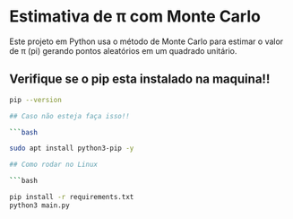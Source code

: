 # Estimativa de π com Monte Carlo

Este projeto em Python usa o método de Monte Carlo para estimar o valor de π (pi) gerando pontos aleatórios em um quadrado unitário.

## Verifique se o pip esta instalado na maquina!!

```bash
pip --version

## Caso não esteja faça isso!!

```bash

sudo apt install python3-pip -y

## Como rodar no Linux

```bash

pip install -r requirements.txt
python3 main.py
